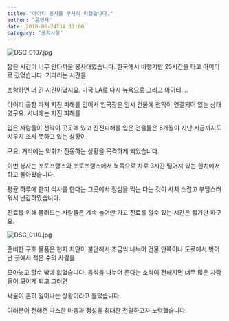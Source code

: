 ```yaml
---
title: "아이티 봉사를 무사히 마쳤습니다."
author: "운영자"
date: 2010-06-24T14:11:06
category: "공지사항"
---
```


![DSC_0107.jpg](/files/attach/images/1585/611/001/73ff9770fd6ce817d9e2df48b68a9a23)

짧은 시간이 너무 안타까운 봉사대였습니다. 한국에서 비행기만 25시간을 타고 아이티로 갔었습니다. 기다리는 시간을

포함하면 더 긴 시간이였지요. 미국 LA로 다시 뉴욕으로 그리고 아이티 ...

아이티 공항 마져 지진 피해를 입어서 입국장은 임시 건물에 천막이 연결되어 있는 상태였구요. 시내에는 지진 피해를

입은 사람들이 천막이 곳곳에 있고 진진피해를 입은 건물들은 6개월이 지난 지금까지도 치우지 조차 못하고 있는 상황이

구요. 거리에는 악취가 진동하는 상황을 목격하게 되었습니다.

이번 봉사는 포토프랭스와 포토프랭스에서 북쪽으로 차로 3시간 떨어져 있는 힌치에서 하고 돌아왔습니다.

평균 하루에 한끼 식사를 한다는 그곳에서 점심을 먹는 다는 것이 사치 스럽고 부담스러워서 난감하였습니다.

진료를 위해 몰려드는 사람들은 계속 늘어만 가고 진료를 할수 있는 시간은 짧기만 하구요.

![DSC_0110.jpg](/files/attach/images/1585/611/001/9a33a71521bfc6512e3996bca512c31f)

준비한 구호 물품은 현지 치안이 불안해서 조금씩 나누어 건물 안쪽이나 도로에서 벗어난 곳에서 적은 수의 사람을

모아놓고 할수 밖에 없었습니다. 음식을 나누어 준다는 소식이 전해지면 너무 많은 사람들이 모이게 되고 그러면

싸움이 흔히 일어나는 상황이라고 들었습니다.

여러분이 전해준 따스한 마음과 정성을 최대한 전달하고자 노력했습니다.
